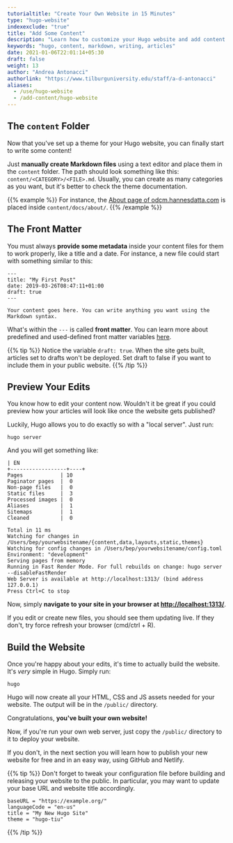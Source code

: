 ```yaml
---
tutorialtitle: "Create Your Own Website in 15 Minutes"
type: "hugo-website"
indexexclude: "true"
title: "Add Some Content"
description: "Learn how to customize your Hugo website and add content to it."
keywords: "hugo, content, markdown, writing, articles"
date: 2021-01-06T22:01:14+05:30
draft: false
weight: 13
author: "Andrea Antonacci"
authorlink: "https://www.tilburguniversity.edu/staff/a-d-antonacci"
aliases:
  - /use/hugo-website
  - /add-content/hugo-website
---
```


## The `content` Folder
Now that you've set up a theme for your Hugo website, you can finally start to write some content!

Just **manually create Markdown files** using a text editor and place them in the `content` folder. The path should look something like this: `content/<CATEGORY>/<FILE>.md`. Usually, you can create as many categories as you want, but it's better to check the theme documentation.

{{% example %}}
For instance, the [About page of odcm.hannesdatta.com](https://odcm.hannesdatta.com/docs/about/) is placed inside `content/docs/about/`.
{{% /example %}}

## The Front Matter

You must always **provide some metadata** inside your content files for them to work properly, like a title and a date. For instance, a new file could start with something similar to this:
```
---
title: "My First Post"
date: 2019-03-26T08:47:11+01:00
draft: true
---

Your content goes here. You can write anything you want using the Markdown syntax.
```

What's within the `---` is called **front matter**. You can learn more about predefined and used-defined front matter variables [here](https://gohugo.io/content-management/front-matter/).

{{% tip %}}
Notice the variable `draft: true`. When the site gets built, articles set to drafts won't be deployed. Set draft to false if you want to include them in your public website.
{{% /tip %}}

## Preview Your Edits

You know how to edit your content now. Wouldn't it be great if you could preview how your articles will look like once the website gets published?

Luckily, Hugo allows you to do exactly so with a "local server". Just run:

```
hugo server
```

And you will get something like:

```
| EN
+------------------+----+
Pages            | 10
Paginator pages  |  0
Non-page files   |  0
Static files     |  3
Processed images |  0
Aliases          |  1
Sitemaps         |  1
Cleaned          |  0

Total in 11 ms
Watching for changes in /Users/bep/yourwebsitename/{content,data,layouts,static,themes}
Watching for config changes in /Users/bep/yourwebsitename/config.toml
Environment: "development"
Serving pages from memory
Running in Fast Render Mode. For full rebuilds on change: hugo server --disableFastRender
Web Server is available at http://localhost:1313/ (bind address 127.0.0.1)
Press Ctrl+C to stop
```

Now, simply **navigate to your site in your browser at [http://localhost:1313/](http://localhost:1313/)**.

If you edit or create new files, you should see them updating live. If they don't, try force refresh your browser (cmd/ctrl + R).

## Build the Website

Once you're happy about your edits, it's time to actually build the website. It's *very* simple in Hugo. Simply run:

```
hugo
```

Hugo will now create all your HTML, CSS and JS assets needed for your website. The output will be in the `/public/` directory.

Congratulations, **you've built your own website!**

Now, if you're run your own web server, just copy the `/public/` directory to it to deploy your website.

If you don't, in the next section you will learn how to publish your new website for free and in an easy way, using GitHub and Netlify.

{{% tip %}}
Don't forget to tweak your configuration file before building and releasing your website to the public. In particular, you may want to update your base URL and website title accordingly.
```
baseURL = "https://example.org/"
languageCode = "en-us"
title = "My New Hugo Site"
theme = "hugo-tiu"
```
{{% /tip %}}
